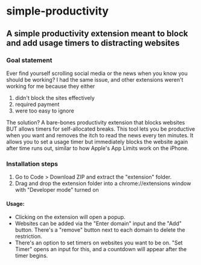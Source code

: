 # simple-productivity
## A simple productivity extension meant to block and add usage timers to distracting websites

### Goal statement

Ever find yourself scrolling social media or the news when you know you should be working? 
I had the same issue, and other extensions weren't working for me because they either 
1) didn't block the sites effectively
2) required payment
3) were too easy to ignore

The solution? A bare-bones productivity extension that blocks websites BUT allows timers for self-allocated breaks. 
This tool lets you be productive when you want and removes the itch to read the news every ten minutes. It allows you to set a usage timer but immediately blocks the website again after time runs out, similar to how Apple's App Limits work on the iPhone.

### Installation steps

1) Go to Code > Download ZIP and extract the "extension" folder.
2) Drag and drop the extension folder into a chrome://extensions window with "Developer mode" turned on

#### Usage:
- Clicking on the extension will open a popup.
- Websites can be added via the "Enter domain" input and the "Add" button. There's a "remove" button next to each domain to delete the restriction.
- There's an option to set timers on websites you want to be on. "Set Timer" opens an input for this, and a countdown will appear after the timer begins.

  
